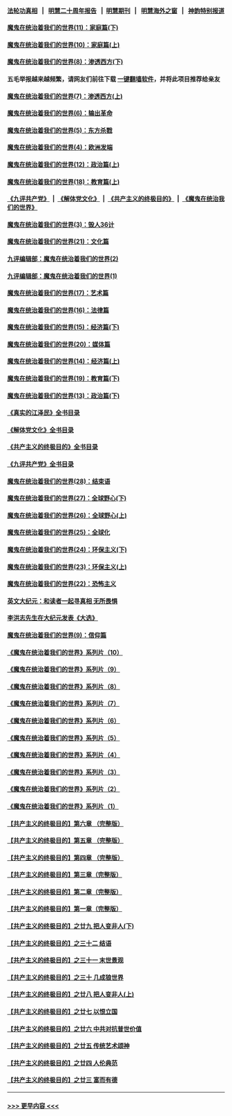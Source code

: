 #### [法轮功真相](https://github.com/gfw-breaker/truth/blob/master/README.md?t=0) &nbsp;&nbsp;|&nbsp;&nbsp; [明慧二十周年报告](https://github.com/gfw-breaker/mh-reports/blob/master/README.md?t=0) &nbsp;&nbsp;|&nbsp;&nbsp;[明慧期刊](https://github.com/gfw-breaker/mh-qikan) &nbsp;&nbsp;|&nbsp;&nbsp; [明慧海外之窗](https://github.com/gfw-breaker/mh-news/blob/master/README.md?t=0) &nbsp;&nbsp;|&nbsp;&nbsp; [神韵特别报道](https://github.com/gfw-breaker/mh-news/blob/master/shenyun.md?t=0)
#### [魔鬼在统治着我们的世界(11)：家庭篇(下)](../pages/nsc422/n10440961.md?t=12112250) 
#### [魔鬼在统治着我们的世界(10)：家庭篇(上)](../pages/nsc422/n10435448.md?t=12112250) 
#### [魔鬼在统治着我们的世界(8)：渗透西方(下)](../pages/nsc422/n10429603.md?t=12112250) 
#### 五毛举报越来越频繁，请网友们前往下载 [一键翻墙软件](https://github.com/gfw-breaker/ssr-accounts)，并将此项目推荐给亲友
#### [魔鬼在统治着我们的世界(7)：渗透西方(上)](../pages/nsc422/n10426013.md?t=12112250) 
#### [魔鬼在统治着我们的世界(6)：输出革命](../pages/nsc422/n10421536.md?t=12112250) 
#### [魔鬼在统治着我们的世界(5)：东方杀戮](../pages/nsc422/n10417707.md?t=12112250) 
#### [魔鬼在统治着我们的世界(4)：欧洲发端](../pages/nsc422/n10414890.md?t=12112250) 
#### [魔鬼在统治着我们的世界(12)：政治篇(上)](../pages/nsc422/n10444576.md?t=12112250) 
#### [魔鬼在统治着我们的世界(18)：教育篇(上)](../pages/nsc422/n10526970.md?t=12112250) 
#### [《九评共产党》](https://github.com/begood0513/9ping.md/blob/master/README.md) &nbsp;|&nbsp; [《解体党文化》](../../../../jtdwh.md/blob/master/README.md)  &nbsp;|&nbsp; [《共产主义的终极目的》](../../../../gczydzjmd.md/blob/master/README.md) &nbsp;|&nbsp; [《魔鬼在统治我们的世界》](../../../../mgztzwmdsj.md/blob/master/README.md) 
#### [魔鬼在统治着我们的世界(3)：毁人36计](../pages/nsc422/n10411583.md?t=12112250) 
#### [魔鬼在统治着我们的世界(21)：文化篇](../pages/nsc422/n10597706.md?t=12112250) 
#### [九评编辑部：魔鬼在统治着我们的世界(2)](../pages/nsc422/n10410036.md?t=12112250) 
#### [九评编辑部：魔鬼在统治着我们的世界(1)](../pages/nsc422/n10406825.md?t=12112250) 
#### [魔鬼在统治着我们的世界(17)：艺术篇](../pages/nsc422/n10499093.md?t=12112250) 
#### [魔鬼在统治着我们的世界(16)：法律篇](../pages/nsc422/n10485969.md?t=12112250) 
#### [魔鬼在统治着我们的世界(15)：经济篇(下)](../pages/nsc422/n10469975.md?t=12112250) 
#### [魔鬼在统治着我们的世界(20)：媒体篇](../pages/nsc422/n10586579.md?t=12112250) 
#### [魔鬼在统治着我们的世界(14)：经济篇(上)](../pages/nsc422/n10457370.md?t=12112250) 
#### [魔鬼在统治着我们的世界(19)：教育篇(下)](../pages/nsc422/n10564808.md?t=12112250) 
#### [魔鬼在统治着我们的世界(13)：政治篇(下)](../pages/nsc422/n10448270.md?t=12112250) 
#### [《真实的江泽民》全书目录](../pages/nsc422/n13721399.md?t=12112250) 
#### [《解体党文化》全书目录](../pages/nsc422/n13721157.md?t=12112250) 
#### [《共产主义的终极目的》全书目录](../pages/nsc422/n13721048.md?t=12112250) 
#### [《九评共产党》全书目录](../pages/nsc422/n13708085.md?t=12112250) 
#### [魔鬼在统治着我们的世界(28)：结束语](../pages/nsc422/n10936246.md?t=12112250) 
#### [魔鬼在统治着我们的世界(27)：全球野心(下)](../pages/nsc422/n10928319.md?t=12112250) 
#### [魔鬼在统治着我们的世界(26)：全球野心(上)](../pages/nsc422/n10900318.md?t=12112250) 
#### [魔鬼在统治着我们的世界(25)：全球化](../pages/nsc422/n10788205.md?t=12112250) 
#### [魔鬼在统治着我们的世界(24)：环保主义(下)](../pages/nsc422/n10695307.md?t=12112250) 
#### [魔鬼在统治着我们的世界(23)：环保主义(上)](../pages/nsc422/n10688613.md?t=12112250) 
#### [魔鬼在统治着我们的世界(22)：恐怖主义](../pages/nsc422/n10614727.md?t=12112250) 
#### [英文大纪元：和读者一起寻真相 无所畏惧](../pages/nsc422/n12542027.md?t=12112250) 
#### [李洪志先生在大纪元发表《大选》](../pages/nsc422/n12534746.md?t=12112250) 
#### [魔鬼在统治着我们的世界(9)：信仰篇](../pages/nsc422/n10432159.md?t=12112250) 
#### [《魔鬼在统治着我们的世界》系列片（10）](../pages/nsc422/n12292670.md?t=12112250) 
#### [《魔鬼在统治着我们的世界》系列片（9）](../pages/nsc422/n12290859.md?t=12112250) 
#### [《魔鬼在统治着我们的世界》系列片（8）](../pages/nsc422/n12287445.md?t=12112250) 
#### [《魔鬼在统治着我们的世界》系列片（7）](../pages/nsc422/n12283425.md?t=12112250) 
#### [《魔鬼在统治着我们的世界》系列片（6）](../pages/nsc422/n12282314.md?t=12112250) 
#### [《魔鬼在统治着我们的世界》系列片（5）](../pages/nsc422/n12281419.md?t=12112250) 
#### [《魔鬼在统治着我们的世界》系列片（4）](../pages/nsc422/n12274024.md?t=12112250) 
#### [《魔鬼在统治着我们的世界》系列片（3）](../pages/nsc422/n12271322.md?t=12112250) 
#### [《魔鬼在统治着我们的世界》系列片（2）](../pages/nsc422/n12269049.md?t=12112250) 
#### [《魔鬼在统治着我们的世界》系列片（1）](../pages/nsc422/n12267575.md?t=12112250) 
#### [【共产主义的终极目的】第六章 （完整版）](../pages/nsc422/n11428913.md?t=12112250) 
#### [【共产主义的终极目的】第五章 （完整版）](../pages/nsc422/n11428912.md?t=12112250) 
#### [【共产主义的终极目的】第四章 （完整版）](../pages/nsc422/n11428907.md?t=12112250) 
#### [【共产主义的终极目的】第三章（完整版）](../pages/nsc422/n11428848.md?t=12112250) 
#### [【共产主义的终极目的】第二章（完整版）](../pages/nsc422/n11428831.md?t=12112250) 
#### [【共产主义的终极目的】第一章（完整版）](../pages/nsc422/n11417651.md?t=12112250) 
#### [【共产主义的终极目的】之廿九 把人变非人(下)](../pages/nsc422/n11344140.md?t=12112250) 
#### [【共产主义的终极目的】之三十二 结语](../pages/nsc422/n11360535.md?t=12112250) 
#### [【共产主义的终极目的】之三十一 末世景观](../pages/nsc422/n11351129.md?t=12112250) 
#### [【共产主义的终极目的】之三十 几成狼世界](../pages/nsc422/n11348280.md?t=12112250) 
#### [【共产主义的终极目的】之廿八 把人变非人(上)](../pages/nsc422/n11340492.md?t=12112250) 
#### [【共产主义的终极目的】之廿七 以恨立国](../pages/nsc422/n11336944.md?t=12112250) 
#### [【共产主义的终极目的】之廿六 中共对抗普世价值](../pages/nsc422/n11324785.md?t=12112250) 
#### [【共产主义的终极目的】之廿五 传统艺术颂神](../pages/nsc422/n11296396.md?t=12112250) 
#### [【共产主义的终极目的】之廿四 人伦典范](../pages/nsc422/n11296397.md?t=12112250) 
#### [【共产主义的终极目的】之廿三 富而有德](../pages/nsc422/n11283598.md?t=12112250) 

----
#### [ >>> 更早内容 <<< ](../indexes/nsc422-earlier.md)
